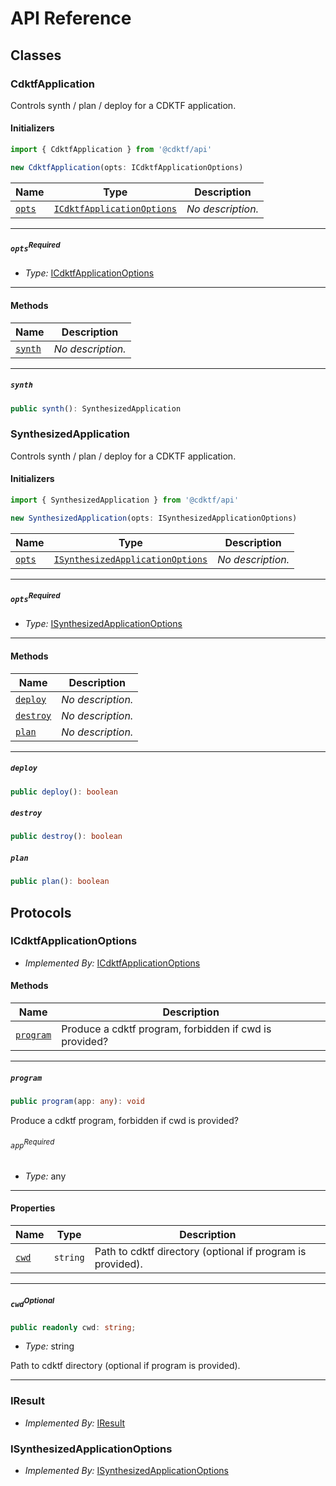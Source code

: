 # API Reference <a name="API Reference" id="api-reference"></a>

## Classes <a name="Classes" id="Classes"></a>

### CdktfApplication <a name="CdktfApplication" id="@cdktf/api.CdktfApplication"></a>

Controls synth / plan / deploy for a CDKTF application.

#### Initializers <a name="Initializers" id="@cdktf/api.CdktfApplication.Initializer"></a>

```typescript
import { CdktfApplication } from '@cdktf/api'

new CdktfApplication(opts: ICdktfApplicationOptions)
```

| **Name**                                                                                | **Type**                                                                                 | **Description**   |
| --------------------------------------------------------------------------------------- | ---------------------------------------------------------------------------------------- | ----------------- |
| <code><a href="#@cdktf/api.CdktfApplication.Initializer.parameter.opts">opts</a></code> | <code><a href="#@cdktf/api.ICdktfApplicationOptions">ICdktfApplicationOptions</a></code> | _No description._ |

---

##### `opts`<sup>Required</sup> <a name="opts" id="@cdktf/api.CdktfApplication.Initializer.parameter.opts"></a>

- _Type:_ <a href="#@cdktf/api.ICdktfApplicationOptions">ICdktfApplicationOptions</a>

---

#### Methods <a name="Methods" id="Methods"></a>

| **Name**                                                            | **Description**   |
| ------------------------------------------------------------------- | ----------------- |
| <code><a href="#@cdktf/api.CdktfApplication.synth">synth</a></code> | _No description._ |

---

##### `synth` <a name="synth" id="@cdktf/api.CdktfApplication.synth"></a>

```typescript
public synth(): SynthesizedApplication
```

### SynthesizedApplication <a name="SynthesizedApplication" id="@cdktf/api.SynthesizedApplication"></a>

Controls synth / plan / deploy for a CDKTF application.

#### Initializers <a name="Initializers" id="@cdktf/api.SynthesizedApplication.Initializer"></a>

```typescript
import { SynthesizedApplication } from '@cdktf/api'

new SynthesizedApplication(opts: ISynthesizedApplicationOptions)
```

| **Name**                                                                                      | **Type**                                                                                             | **Description**   |
| --------------------------------------------------------------------------------------------- | ---------------------------------------------------------------------------------------------------- | ----------------- |
| <code><a href="#@cdktf/api.SynthesizedApplication.Initializer.parameter.opts">opts</a></code> | <code><a href="#@cdktf/api.ISynthesizedApplicationOptions">ISynthesizedApplicationOptions</a></code> | _No description._ |

---

##### `opts`<sup>Required</sup> <a name="opts" id="@cdktf/api.SynthesizedApplication.Initializer.parameter.opts"></a>

- _Type:_ <a href="#@cdktf/api.ISynthesizedApplicationOptions">ISynthesizedApplicationOptions</a>

---

#### Methods <a name="Methods" id="Methods"></a>

| **Name**                                                                      | **Description**   |
| ----------------------------------------------------------------------------- | ----------------- |
| <code><a href="#@cdktf/api.SynthesizedApplication.deploy">deploy</a></code>   | _No description._ |
| <code><a href="#@cdktf/api.SynthesizedApplication.destroy">destroy</a></code> | _No description._ |
| <code><a href="#@cdktf/api.SynthesizedApplication.plan">plan</a></code>       | _No description._ |

---

##### `deploy` <a name="deploy" id="@cdktf/api.SynthesizedApplication.deploy"></a>

```typescript
public deploy(): boolean
```

##### `destroy` <a name="destroy" id="@cdktf/api.SynthesizedApplication.destroy"></a>

```typescript
public destroy(): boolean
```

##### `plan` <a name="plan" id="@cdktf/api.SynthesizedApplication.plan"></a>

```typescript
public plan(): boolean
```

## Protocols <a name="Protocols" id="Protocols"></a>

### ICdktfApplicationOptions <a name="ICdktfApplicationOptions" id="@cdktf/api.ICdktfApplicationOptions"></a>

- _Implemented By:_ <a href="#@cdktf/api.ICdktfApplicationOptions">ICdktfApplicationOptions</a>

#### Methods <a name="Methods" id="Methods"></a>

| **Name**                                                                        | **Description**                                        |
| ------------------------------------------------------------------------------- | ------------------------------------------------------ |
| <code><a href="#@cdktf/api.ICdktfApplicationOptions.program">program</a></code> | Produce a cdktf program, forbidden if cwd is provided? |

---

##### `program` <a name="program" id="@cdktf/api.ICdktfApplicationOptions.program"></a>

```typescript
public program(app: any): void
```

Produce a cdktf program, forbidden if cwd is provided?

###### `app`<sup>Required</sup> <a name="app" id="@cdktf/api.ICdktfApplicationOptions.program.parameter.app"></a>

- _Type:_ any

---

#### Properties <a name="Properties" id="Properties"></a>

| **Name**                                                                         | **Type**            | **Description**                                            |
| -------------------------------------------------------------------------------- | ------------------- | ---------------------------------------------------------- |
| <code><a href="#@cdktf/api.ICdktfApplicationOptions.property.cwd">cwd</a></code> | <code>string</code> | Path to cdktf directory (optional if program is provided). |

---

##### `cwd`<sup>Optional</sup> <a name="cwd" id="@cdktf/api.ICdktfApplicationOptions.property.cwd"></a>

```typescript
public readonly cwd: string;
```

- _Type:_ string

Path to cdktf directory (optional if program is provided).

---

### IResult <a name="IResult" id="@cdktf/api.IResult"></a>

- _Implemented By:_ <a href="#@cdktf/api.IResult">IResult</a>

### ISynthesizedApplicationOptions <a name="ISynthesizedApplicationOptions" id="@cdktf/api.ISynthesizedApplicationOptions"></a>

- _Implemented By:_ <a href="#@cdktf/api.ISynthesizedApplicationOptions">ISynthesizedApplicationOptions</a>
